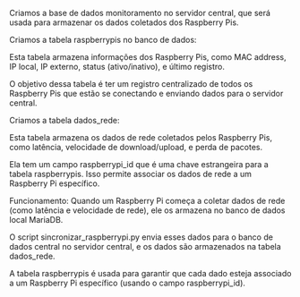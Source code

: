 Criamos a base de dados monitoramento no servidor central, que será usada para armazenar os dados coletados dos Raspberry Pis.

Criamos a tabela raspberrypis no banco de dados:

Esta tabela armazena informações dos Raspberry Pis, como MAC address, IP local, IP externo, status (ativo/inativo), e último registro.

O objetivo dessa tabela é ter um registro centralizado de todos os Raspberry Pis que estão se conectando e enviando dados para o servidor central.

Criamos a tabela dados_rede:

Esta tabela armazena os dados de rede coletados pelos Raspberry Pis, como latência, velocidade de download/upload, e perda de pacotes.

Ela tem um campo raspberrypi_id que é uma chave estrangeira para a tabela raspberrypis. Isso permite associar os dados de rede a um Raspberry Pi específico.

Funcionamento:
Quando um Raspberry Pi começa a coletar dados de rede (como latência e velocidade de rede), ele os armazena no banco de dados local MariaDB.

O script sincronizar_raspberrypi.py envia esses dados para o banco de dados central no servidor central, e os dados são armazenados na tabela dados_rede.

A tabela raspberrypis é usada para garantir que cada dado esteja associado a um Raspberry Pi específico (usando o campo raspberrypi_id).
